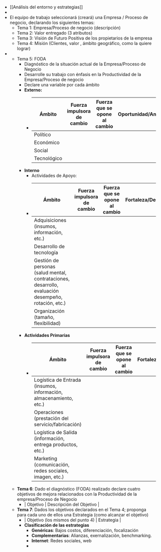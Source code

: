 - [[Análisis del entorno y estrategias]]
-
- El equipo de trabajo seleccionará (creará) una Empresa / Proceso de negocio, declarando los siguientes temas:
	- Tema 1: Empresa/Proceso de negocio (descripción)
	- Tema 2: Valor entregado (3 atributos)
	- Tema 3: Visión de Futuro Positiva de los propietarios de la empresa
	- Tema 4: Misión (Clientes, valor , ámbito geográfico, como la quiere lograr)
-
	- Tema 5: FODA
		- Diagnóstico de la situación actual de la Empresa/Proceso de Negocio
		- Desarrolle su trabajo con énfasis en la Productividad de la Empresa/Proceso de negocio
		- Declare una variable por cada ámbito
		- **Externo:**
			- | Ámbito | Fuerza impulsora de cambio | Fuerza que se opone al cambio | Oportunidad/Amenaza| 
			  | --- |  --- | --- | --- |
			  | Político | | | |
			  | Económico | | | |
			  | Social | | | |
			  | Tecnológico | | | |
		- **Interno**
			- Actividades de Apoyo:
			- | Ámbito | Fuerza impulsora de cambio | Fuerza que se opone al cambio | Fortaleza/Debilidad| 
			  | --- |  --- | --- | --- |
			  | Adquisiciones (insumos, información, etc.)| | | |
			  | Desarrollo de tecnología | | | |
			  | Gestión de personas (salud mental, contrataciones, desarrollo, evaluación desempeño, rotación, etc.) | | | |
			  | Organización (tamaño, flexibilidad) | | | |
		- **Actividades Primarias**
			- | Ámbito | Fuerza impulsora de cambio | Fuerza que se opone al cambio | Fortaleza/Debilidad| 
			  | --- |  --- | --- | --- |
			  | Logística  de Entrada (insumos, información, almacenamiento, etc.)| | | |
			  | Operaciones (prestación del servicio/fabricación) | | | |
			  | Logística de Salida (información, entrega productos, etc.) | | | |
			  | Marketing (comunicación, redes sociales, imagen, etc.) | | | |
	- **Tema 6**: Dado el diagnóstico (FODA) realizado declare cuatro objetivos de mejora relacionados con la Productividad de la empresa/Proceso de Negocio
		- | Objetivo | Descripción del Objetivo |
	- **Tema 7**: Dados los objetivos declarados en el Tema 4; proponga para cada uno de ellos una Estrategia (como alcanzar el objetivo)
		- | Objetivo (los mismos del punto 4) | Estrategia |
		- **Clasificación de las estrategias**
			- **Genéricas**: Bajos costos, diferenciación, focalización
			- **Complementarias**: Alianzas, exernalización, benchmarking.
			- **Internet**: Redes sociales, web
			-